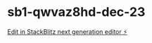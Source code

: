 # sb1-qwvaz8hd-dec-23

[Edit in StackBlitz next generation editor ⚡️](https://stackblitz.com/~/github.com/haridaggupatti/sb1-qwvaz8hd-dec-23)
